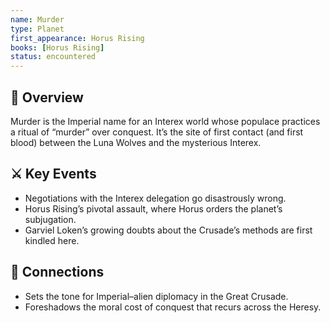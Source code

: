 ```yaml
---
name: Murder  
type: Planet  
first_appearance: Horus Rising  
books: [Horus Rising]  
status: encountered  
---
```


## 🧭 Overview  
Murder is the Imperial name for an Interex world whose populace practices a ritual of “murder” over conquest. It’s the site of first contact (and first blood) between the Luna Wolves and the mysterious Interex.

## ⚔️ Key Events  
- Negotiations with the Interex delegation go disastrously wrong.  
- Horus Rising’s pivotal assault, where Horus orders the planet’s subjugation.  
- Garviel Loken’s growing doubts about the Crusade’s methods are first kindled here.

## 🔗 Connections  
- Sets the tone for Imperial–alien diplomacy in the Great Crusade.  
- Foreshadows the moral cost of conquest that recurs across the Heresy.
